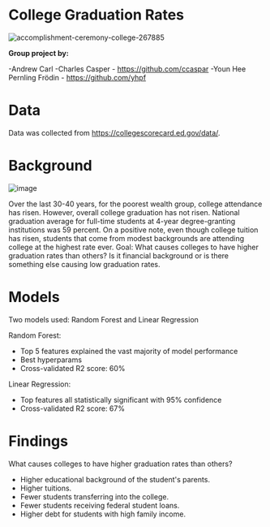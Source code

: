 # College Graduation Rates
![accomplishment-ceremony-college-267885](https://user-images.githubusercontent.com/35437820/40274873-e7d0390a-5baf-11e8-934e-7e56768da2ea.jpg)

**Group project by:**

-Andrew Carl 
-Charles Casper - https://github.com/ccaspar 
-Youn Hee Pernling Frödin - https://github.com/yhpf 

# Data

Data was collected from https://collegescorecard.ed.gov/data/. 

# Background
![image](https://user-images.githubusercontent.com/35437820/40274712-177af05e-5bac-11e8-9156-169b60739ef4.png)

Over the last 30-40 years, for the poorest wealth group, college attendance has risen. However, overall college graduation has not risen. National graduation average for full-time students at 4-year degree-granting institutions was 59 percent. On a positive note, even though college tuition has risen, students that come from modest backgrounds are attending college at the highest rate ever. Goal: What causes colleges to have higher graduation rates than others? Is it financial background or is there something else causing low graduation rates. 

# Models
Two models used: Random Forest and Linear Regression

Random Forest:
- Top 5 features explained the vast majority of model performance
- Best hyperparams
- Cross-validated R2 score: 60%

Linear Regression:
- Top features all statistically significant with 95% confidence
- Cross-validated R2 score: 67%

# Findings

What causes colleges to have higher graduation rates than others?

- Higher educational background of the student's parents.
- Higher tuitions.
- Fewer students transferring into the college.
- Fewer students receiving federal student loans.
- Higher debt for students with high family income.
